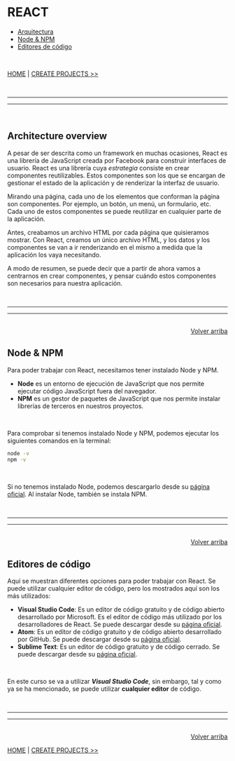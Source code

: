 # REACT

<div id="index"></div>

* [Arquitectura](#architecture-overview)
* [Node & NPM](#node-&-npm)
* [Editores de código](#editores-de-código)

<br/>

[HOME](../../../README.md#devcamp) | [CREATE PROJECTS >>](./01_create_projects.md#generar-un-proyecto-de-react)


<br/><hr/>
<hr/><br/>


## Architecture overview

A pesar de ser descrita como un framework en muchas ocasiones, React es una librería de JavaScript creada por Facebook para construir interfaces de usuario. React es una librería cuya *estrategia* consiste en crear componentes reutilizables. Estos componentes son los que se encargan de gestionar el estado de la aplicación y de renderizar la interfaz de usuario.

Mirando una página, cada uno de los elementos que conforman la página son componentes. Por ejemplo, un botón, un menú, un formulario, etc. Cada uno de estos componentes se puede reutilizar en cualquier parte de la aplicación.

Antes, creabamos un archivo HTML por cada página que quisieramos mostrar. Con React, creamos un único archivo HTML, y los datos y los componentes se van a ir renderizando en el mismo a medida que la aplicación los vaya necesitando.

A modo de resumen, se puede decir que a partir de ahora vamos a centrarnos en crear componentes, y pensar cuándo estos componentes son necesarios para nuestra aplicación.


<br/><hr/>
<hr/><br/>


<div align="right">
    <a href="#index">Volver arriba</a>
</div>


## Node & NPM

Para poder trabajar con React, necesitamos tener instalado Node y NPM.

* **Node** es un entorno de ejecución de JavaScript que nos permite ejecutar código JavaScript fuera del navegador.
* **NPM** es un gestor de paquetes de JavaScript que nos permite instalar librerías de terceros en nuestros proyectos.

<br/>

Para comprobar si tenemos instalado Node y NPM, podemos ejecutar los siguientes comandos en la terminal:

```bash
node -v
npm -v
```

<br/>

Si no tenemos instalado Node, podemos descargarlo desde su [página oficial](https://nodejs.org/es/). Al instalar Node, también se instala NPM.


<br/><hr/>
<hr/><br/>


<div align="right">
    <a href="#index">Volver arriba</a>
</div>


## Editores de código

Aquí se muestran diferentes opciones para poder trabajar con React. Se puede utilizar cualquier editor de código, pero los mostrados aquí son los más utilizados:

* **Visual Studio Code**: Es un editor de código gratuito y de código abierto desarrollado por Microsoft. Es el editor de código más utilizado por los desarrolladores de React. Se puede descargar desde su [página oficial](https://code.visualstudio.com/).
* **Atom**: Es un editor de código gratuito y de código abierto desarrollado por GitHub. Se puede descargar desde su [página oficial](https://atom.io/).
* **Sublime Text**: Es un editor de código gratuito y de código cerrado. Se puede descargar desde su [página oficial](https://www.sublimetext.com/).

<br/>

En este curso se va a utilizar ***Visual Studio Code***, sin embargo, tal y como ya se ha mencionado, se puede utilizar **cualquier editor** de código.


<br/><hr/>
<hr/><br/>


<div align="right">
    <a href="#index">Volver arriba</a>
</div>


[HOME](../../../README.md#devcamp) | [CREATE PROJECTS >>](./01_create_projects.md#generar-un-proyecto-de-react)